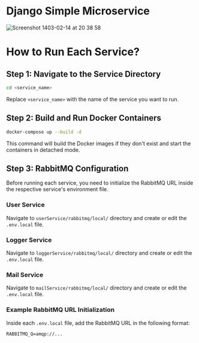 # Django Simple Microservice

![Screenshot 1403-02-14 at 20 38 58](https://github.com/erfanAliaghdam/django-simple-microservice/assets/80113382/864d798f-d16f-454a-a672-6743a59a689b)



# How to Run Each Service?

## Step 1: Navigate to the Service Directory

```bash
cd <service_name>
```

Replace `<service_name>` with the name of the service you want to run.

## Step 2: Build and Run Docker Containers

```bash
docker-compose up --build -d
```

This command will build the Docker images if they don't exist and start the containers in detached mode.

## Step 3: RabbitMQ Configuration

Before running each service, you need to initialize the RabbitMQ URL inside the respective service's environment file.

### User Service

Navigate to `userService/rabbitmq/local/` directory and create or edit the `.env.local` file.

### Logger Service

Navigate to `loggerService/rabbitmq/local/` directory and create or edit the `.env.local` file.

### Mail Service

Navigate to `mailService/rabbitmq/local/` directory and create or edit the `.env.local` file.

### Example RabbitMQ URL Initialization

Inside each `.env.local` file, add the RabbitMQ URL in the following format:

```plaintext
RABBITMQ_Q=amqp://...
```


